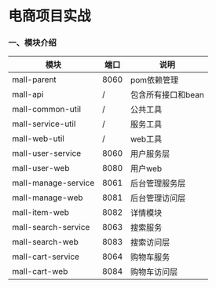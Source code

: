 # 电商项目实战
### 一、模块介绍

| 模块                | 端口 | 说明               |
| ------------------- | ---- | ------------------ |
| mall-parent         | 8060 | pom依赖管理        |
| mall-api            | /    | 包含所有接口和bean |
| mall-common-util    | /    | 公共工具           |
| mall-service-util   | /    | 服务工具           |
| mall-web-util       | /    | web工具            |
| mall-user-service   | 8060 | 用户服务层         |
| mall-user-web       | 8080 | 用户web            |
| mall-manage-service | 8061 | 后台管理服务层     |
| mall-manage-web     | 8081 | 后台管理访问层     |
| mall-item-web       | 8082 | 详情模块           |
| mall-search-service | 8063 | 搜索服务           |
| mall-search-web     | 8083 | 搜索访问层         |
| mall-cart-service   | 8064 | 购物车服务         |
| mall-cart-web       | 8084 | 购物车访问层       |



